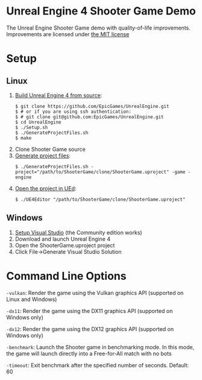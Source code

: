 # Unreal Engine 4 Shooter Game Demo

The Unreal Engine Shooter Game demo with quality-of-life improvements. Improvements are licensed under [the MIT license](https://opensource.org/licenses/MIT)

# Setup

## Linux
1. [Build Unreal Engine 4 from source](https://www.ue4community.wiki/Legacy/Building_On_Linux#Building):
   ```
   $ git clone https://github.com/EpicGames/UnrealEngine.git
   $ # or if you are using ssh authentication:
   $ # git clone git@github.com:EpicGames/UnrealEngine.git
   $ cd UnrealEngine
   $ ./Setup.sh
   $ ./GenerateProjectFiles.sh
   $ make
   ```
2. Clone Shooter Game source
3. [Generate project files](https://www.ue4community.wiki/Legacy/Building_On_Linux#Generating_project_files_for_your_project):
   ```
   $ ./GenerateProjectFiles.sh -project="/path/to/ShooterGame/clone/ShooterGame.uproject" -game -engine
   ```
3. [Open the project in UEd](https://www.ue4community.wiki/Legacy/Building_On_Linux#Opening_your_project):
   ```
   $ ./UE4Editor "/path/to/ShooterGame/clone/ShooterGame.uproject"
   ```

## Windows
1. [Setup Visual Studio](https://docs.unrealengine.com/en-US/Programming/Development/VisualStudioSetup/index.html) (the Community edition works)
2. Download and launch Unreal Engine 4
3. Open the ShooterGame.uproject project
4. Click File->Generate Visual Studio Solution

# Command Line Options

`-vulkan`: Render the game using the Vulkan graphics API (supported on Linux and Windows)

`-dx11`: Render the game using the DX11 graphics API (supported on Windows only)

`-dx12`: Render the game using the DX12 graphics API (supported on Windows only)

`-benchmark`: Launch the Shooter game in benchmarking mode. In this mode, the game will launch directly into a Free-for-All match with no bots

`-timeout`: Exit benchmark after the specified number of seconds. Default: 60
